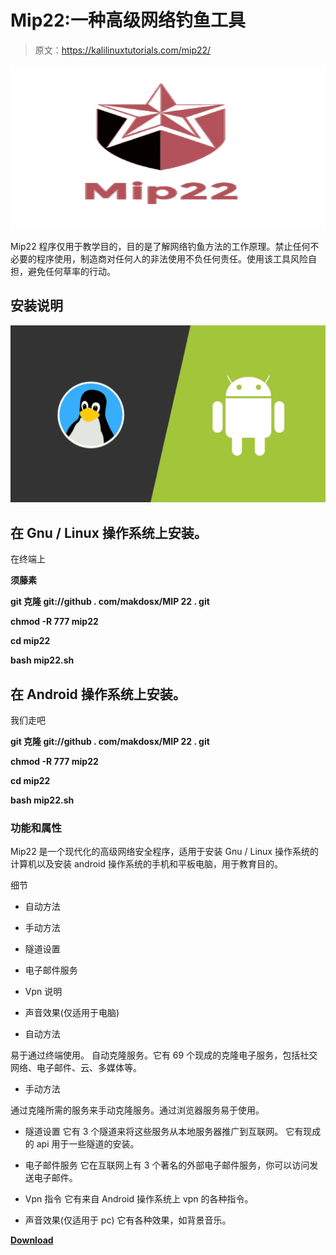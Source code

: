 # Mip22:一种高级网络钓鱼工具

> 原文：<https://kalilinuxtutorials.com/mip22/>

[![](img/6ee9c76365ca2ad19afaa60408f4d821.png)](https://blogger.googleusercontent.com/img/b/R29vZ2xl/AVvXsEiVCgocB67fALn6D4afJPVapGnlyxUXzmxQrSzdbqkhFC5CKgiA5GGpfbd1Kl6uQGqr3VyH7rZefIQD55SbhPD1cVBicApnvXZoawa7rTlnwv-M0etlcXeQi6JMkZgQD3HCF6czcIg5l2zbxyf9K1Gu4j-UhuZIIAhWGZPeZ1UqngjF1Qk80wePNc8L/s728/logo%20(2)%20(1).png)

Mip22 程序仅用于教学目的，目的是了解网络钓鱼方法的工作原理。禁止任何不必要的程序使用，制造商对任何人的非法使用不负任何责任。使用该工具风险自担，避免任何草率的行动。

## 安装说明

![](img/1dbf3a5e48994be588d2b30e9b6d7392.png)

## 在 Gnu / Linux 操作系统上安装。

在终端上

**须藤素**

**git 克隆 git://github . com/makdosx/MIP 22 . git**

**chmod -R 777 mip22**

**cd mip22**

**bash mip22.sh**

## 在 Android 操作系统上安装。

我们走吧

**git 克隆 git://github . com/makdosx/MIP 22 . git**

**chmod -R 777 mip22**

**cd mip22**

**bash mip22.sh**

### 功能和属性

Mip22 是一个现代化的高级网络安全程序，适用于安装 Gnu / Linux 操作系统的计算机以及安装 android 操作系统的手机和平板电脑，用于教育目的。

细节

*   自动方法
*   手动方法
*   隧道设置
*   电子邮件服务
*   Vpn 说明
*   声音效果(仅适用于电脑)

*   自动方法

易于通过终端使用。
自动克隆服务。它有 69 个现成的克隆电子服务，包括社交网络、电子邮件、云、多媒体等。

*   手动方法

通过克隆所需的服务来手动克隆服务。通过浏览器服务易于使用。

*   隧道设置
    它有 3 个隧道来将这些服务从本地服务器推广到互联网。
    它有现成的 api 用于一些隧道的安装。

*   电子邮件服务
    它在互联网上有 3 个著名的外部电子邮件服务，你可以访问发送电子邮件。

*   Vpn 指令
    它有来自 Android 操作系统上 vpn 的各种指令。

*   声音效果(仅适用于 pc)
    它有各种效果，如背景音乐。

[**Download**](https://github.com/makdosx/mip22)